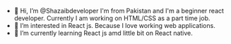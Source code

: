 - 👋 Hi, I’m @Shazaibdeveloper I'm from Pakistan and I'm a beginner react developer. Currently I am working on HTML/CSS as a part time job.
- 👀 I’m interested in React js. Because I love working web applications.
- 🌱 I’m currently learning React js amd little bit on React native.

<!---
Shazaibdeveloper/Shazaibdeveloper is a ✨ special ✨ repository because its `README.md` (this file) appears on your GitHub profile.
You can click the Preview link to take a look at your changes.
--->
